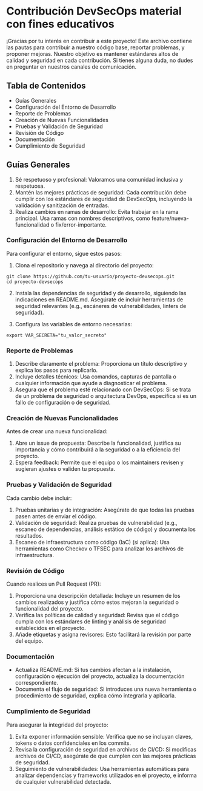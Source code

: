# Contribución DevSecOps material con fines educativos

¡Gracias por tu interés en contribuir a este proyecto! Este archivo contiene las pautas para contribuir a nuestro código base, reportar problemas, y proponer mejoras. Nuestro objetivo es mantener estándares altos de calidad y seguridad en cada contribución. Si tienes alguna duda, no dudes en preguntar en nuestros canales de comunicación.

## Tabla de Contenidos
- Guías Generales
- Configuración del Entorno de Desarrollo
- Reporte de Problemas
- Creación de Nuevas Funcionalidades
- Pruebas y Validación de Seguridad
- Revisión de Código
- Documentación
- Cumplimiento de Seguridad

## Guías Generales
1. Sé respetuoso y profesional: Valoramos una comunidad inclusiva y respetuosa.
2. Mantén las mejores prácticas de seguridad: Cada contribución debe cumplir con los estándares de seguridad de DevSecOps, incluyendo la validación y sanitización de entradas.
3. Realiza cambios en ramas de desarrollo: Evita trabajar en la rama principal. Usa ramas con nombres descriptivos, como feature/nueva-funcionalidad o fix/error-importante.

### Configuración del Entorno de Desarrollo
Para configurar el entorno, sigue estos pasos:

1. Clona el repositorio y navega al directorio del proyecto:

```
git clone https://github.com/tu-usuario/proyecto-devsecops.git
cd proyecto-devsecops
```

2. Instala las dependencias de seguridad y de desarrollo, siguiendo las indicaciones en README.md. Asegúrate de incluir herramientas de seguridad relevantes (e.g., escáneres de vulnerabilidades, linters de seguridad).

3. Configura las variables de entorno necesarias:

```
export VAR_SECRETA="tu_valor_secreto"
```

### Reporte de Problemas
1. Describe claramente el problema: Proporciona un título descriptivo y explica los pasos para replicarlo.
2. Incluye detalles técnicos: Usa comandos, capturas de pantalla o cualquier información que ayude a diagnosticar el problema.
3. Asegura que el problema esté relacionado con DevSecOps: Si se trata de un problema de seguridad o arquitectura DevOps, especifica si es un fallo de configuración o de seguridad.

### Creación de Nuevas Funcionalidades
Antes de crear una nueva funcionalidad:

1. Abre un issue de propuesta: Describe la funcionalidad, justifica su importancia y cómo contribuirá a la seguridad o a la eficiencia del proyecto.
2. Espera feedback: Permite que el equipo o los maintainers revisen y sugieran ajustes o validen tu propuesta.

### Pruebas y Validación de Seguridad
Cada cambio debe incluir:

1. Pruebas unitarias y de integración: Asegúrate de que todas las pruebas pasen antes de enviar el código.
2. Validación de seguridad: Realiza pruebas de vulnerabilidad (e.g., escaneo de dependencias, análisis estático de código) y documenta los resultados.
3. Escaneo de infraestructura como código (IaC) (si aplica): Usa herramientas como Checkov o TFSEC para analizar los archivos de infraestructura.

### Revisión de Código
Cuando realices un Pull Request (PR):

1. Proporciona una descripción detallada: Incluye un resumen de los cambios realizados y justifica cómo estos mejoran la seguridad o funcionalidad del proyecto.
2. Verifica las políticas de calidad y seguridad: Revisa que el código cumpla con los estándares de linting y análisis de seguridad establecidos en el proyecto.
3. Añade etiquetas y asigna revisores: Esto facilitará la revisión por parte del equipo.

### Documentación
- Actualiza README.md: Si tus cambios afectan a la instalación, configuración o ejecución del proyecto, actualiza la documentación correspondiente.
- Documenta el flujo de seguridad: Si introduces una nueva herramienta o procedimiento de seguridad, explica cómo integrarla y aplicarla.

### Cumplimiento de Seguridad
Para asegurar la integridad del proyecto:

1. Evita exponer información sensible: Verifica que no se incluyan claves, tokens o datos confidenciales en los commits.
2. Revisa la configuración de seguridad en archivos de CI/CD: Si modificas archivos de CI/CD, asegúrate de que cumplen con las mejores prácticas de seguridad.
3. Seguimiento de vulnerabilidades: Usa herramientas automáticas para analizar dependencias y frameworks utilizados en el proyecto, e informa de cualquier vulnerabilidad detectada.